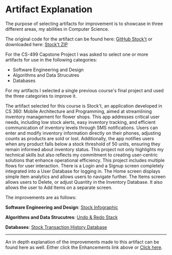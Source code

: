 <!-- layout: page
title: "original-artifact"
permalink: https://ivypokorny.github.io/original-artifact

| [Home](https://ivypokorny.github.io/) | [About Me](https://ivypokorny.github.io/about) | [Code Review](https://ivypokorny.github.io/code-review) | [Original Artifact](https://ivypokorny.github.io/original-artifact) | [Enhancements](https://ivypokorny.github.io/enhancements) | [Narratives](https://ivypokorny.github.io/narratives) |  -->

# Artifact Explanation

The purpose of selecting artifacts for improvement is to showcase in three different areas, my abilities in Computer Science. 

The original code for the artifact can be found here: [GitHub Stock't](https://github.com/IvyPokorny/Stock-t_2) or downloaded here: [Stock't ZIP](Stock't_IvyPokorny_Original.zip)

For the CS-499 Capstone Project I was asked to select one or more artifacts for use in the following categories:

*   Software Engineering and Design
*   Algorithms and Data Strucutres
*   Databases

For my artifacts I selected a single previous course's final project and used the three categories to improve it.

The artifact selected for this course is Stock't, an application developed in CS 360: Mobile Architecture and Programming, aimed at streamlining inventory management for flower shops. This app addresses critical user needs, including low stock alerts, easy inventory tracking, and efficient communication of inventory levels through SMS notifications. Users can enter and modify inventory information directly on their phones, adjusting counts as products are sold or lost. Additionally, the app notifies users when any product falls below a stock threshold of 50 units, ensuring they remain informed about inventory status. This project not only highlights my technical skills but also reflects my commitment to creating user-centric solutions that enhance operational efficiency. This project includes multiple flows for user interaction. There is a Login and a Signup screen completely integrated into a User Database for logging in. The Home screen displays simple item analytics and allows users to navigate further. The Items screen allows users to Delete, or adjust Quantity in the Inventory Database. It also allows the user to Add Items on a separate screen.

The improvements are as follows:

**Software Engineering and Design**: [Stock Infographic](https://ivypokorny.github.io/enhancements#software-engineering-and-design)

**Algorithms and Data Strucutres**: [Undo & Redo Stack](https://ivypokorny.github.io/enhancements#algorithms-and-data-structures)

**Databases**: [Stock Transaction History Database](https://ivypokorny.github.io/enhancements#databases)

------------------

An in depth explanation of the improvements made to this artifact can be found here as well. Either click the Enhancements link above or [Click here](https://ivypokorny.github.io/enhancements).